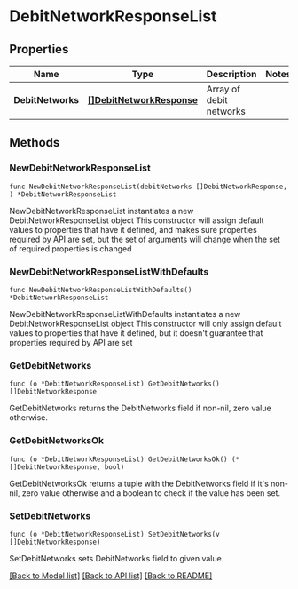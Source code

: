 # DebitNetworkResponseList

## Properties

Name | Type | Description | Notes
------------ | ------------- | ------------- | -------------
**DebitNetworks** | [**[]DebitNetworkResponse**](DebitNetworkResponse.md) | Array of debit networks | 

## Methods

### NewDebitNetworkResponseList

`func NewDebitNetworkResponseList(debitNetworks []DebitNetworkResponse, ) *DebitNetworkResponseList`

NewDebitNetworkResponseList instantiates a new DebitNetworkResponseList object
This constructor will assign default values to properties that have it defined,
and makes sure properties required by API are set, but the set of arguments
will change when the set of required properties is changed

### NewDebitNetworkResponseListWithDefaults

`func NewDebitNetworkResponseListWithDefaults() *DebitNetworkResponseList`

NewDebitNetworkResponseListWithDefaults instantiates a new DebitNetworkResponseList object
This constructor will only assign default values to properties that have it defined,
but it doesn't guarantee that properties required by API are set

### GetDebitNetworks

`func (o *DebitNetworkResponseList) GetDebitNetworks() []DebitNetworkResponse`

GetDebitNetworks returns the DebitNetworks field if non-nil, zero value otherwise.

### GetDebitNetworksOk

`func (o *DebitNetworkResponseList) GetDebitNetworksOk() (*[]DebitNetworkResponse, bool)`

GetDebitNetworksOk returns a tuple with the DebitNetworks field if it's non-nil, zero value otherwise
and a boolean to check if the value has been set.

### SetDebitNetworks

`func (o *DebitNetworkResponseList) SetDebitNetworks(v []DebitNetworkResponse)`

SetDebitNetworks sets DebitNetworks field to given value.



[[Back to Model list]](../../README.md#documentation-for-models) [[Back to API list]](../../README.md#documentation-for-api-endpoints) [[Back to README]](../../README.md)


